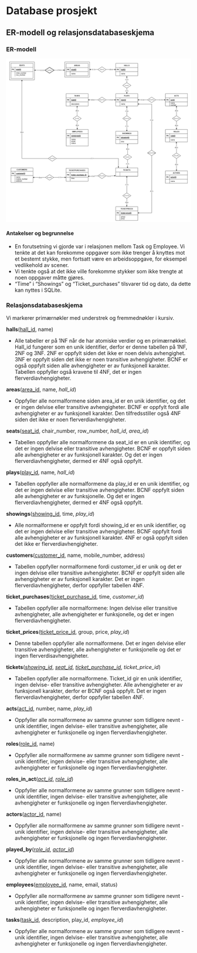 # Database prosjekt

## ER-modell og relasjonsdatabaseskjema

### ER-modell

![ER-modell bilde](ER-model.png)

#### Antakelser og begrunnelse

- En forutsetning vi gjorde var i relasjonen mellom Task og Employee. Vi tenkte at det kan forekomme oppgaver som ikke trenger å knyttes mot et bestemt stykke, men fortsatt være en arbeidsoppgave, for eksempel vedlikehold av scener. 
- Vi tenkte også at det ikke ville forekomme stykker som ikke trengte at noen oppgaver måtte gjøres.
- “Time” i “Showings” og “Ticket_purchases” tilsvarer tid og dato, da dette kan nyttes i SQLite.

### Relasjonsdatabaseskjema

Vi markerer primærnøkler med understrek og fremmednøkler i kursiv.

**halls**(<u>hall_id</u>, name)

- Alle tabeller er på 1NF når de har atomiske verdier og en primærnøkkel. Hall_id fungerer som en unik identifier, derfor er denne tabellen på 1NF, 2NF og 3NF. 2NF er oppfylt siden det ikke er noen delvis avhengighet. 3NF er oppfylt siden det ikke er noen transitive avhengigheter. BCNF er også oppfylt siden alle avhengigheter er av funksjonell karakter. Tabellen oppfyller også kravene til 4NF, det er ingen flerverdiavhengigheter.

**areas**(<u>area_id</u>, name, *hall_id*)

- Oppfyller alle normalformene siden area_id er en unik identifier, og det er ingen delvise eller transitive avhengigheter. BCNF er oppfylt fordi alle avhengigheter er av funksjonell karakter. Den tilfredsstiller også 4NF siden det ikke er noen flerverdiavhengigheter.

**seats**(<u>seat_id</u>, chair_number, row_number, *hall_id*, *area_id*)

- Tabellen oppfyller alle normalformene da seat_id er en unik identifier, og det er ingen delvise eller transitive avhengigheter. BCNF er oppfylt siden alle avhengigheter er av funksjonell karakter. Og det er ingen flerverdiavhengigheter, dermed er 4NF også oppfylt.

**plays**(<u>play_id</u>, name, *hall_id*)

- Tabellen oppfyller alle normalformene da play_id er en unik identifier, og det er ingen delvise eller transitive avhengigheter. BCNF oppfylt siden alle avhengigheter er av funksjonelle. Og det er ingen flerverdiavhengigheter, dermed er 4NF også oppfylt.

**showings**(<u>showing_id</u>, time, *play_id*)

- Alle normalformene er oppfylt fordi showing_id er en unik identifier, og det er ingen delvise eller transitive avhengigheter. BCNF oppfylt fordi alle avhengigheter er av funksjonell karakter. 4NF er også oppfylt siden det ikke er flerverdiavhengigheter.

**customers**(<u>customer_id</u>, name, mobile_number, address)

- Tabellen oppfyller normalformene fordi customer_id er unik og det er ingen delvise eller transitive avhengigheter. BCNF er oppfylt siden alle avhengigheter er av funksjonell karakter. Det er ingen flerverdiavhengigheter, derfor oppfyller tabellen 4NF.

**ticket_purchases**(<u>ticket_purchase_id</u>, time, *customer_id*)

- Tabellen oppfyller alle normalformene: Ingen delvise eller transitive avhengigheter, alle avhengigheter er funksjonelle, og det er ingen flerverdiavhengigheter.

**ticket_prices**(<u>ticket_price_id</u>, group, price, *play_id*)

- Denne tabellen oppfyller alle normalformene. Det er ingen delvise eller transitive avhengigheter, alle avhengigheter er funksjonelle og det er ingen flerverdisavhengigheter.

**tickets**(<u>*showing_id*</u>, <u>*seat_id*</u>, <u>*ticket_purchase_id*</u>, *ticket_price_id*)

- Tabellen oppfyller alle normalformene. Ticket_id gir en unik identifier, ingen delvise- eller transitive avhengigheter. Alle avhengigheter er av funksjonell karakter, derfor er BCNF også oppfylt. Det er ingen flerverdiavhengigheter, derfor oppfyller tabellen 4NF.

**acts**(<u>act_id</u>, number, name, *play_id*)

- Oppfyller alle normalformene av samme grunner som tidligere nevnt - unik identifier, ingen delvise- eller transitive avhengigheter, alle avhengigheter er funksjonelle og ingen flerverdiavhengigheter.

**roles**(<u>role_id</u>, name)

- Oppfyller alle normalformene av samme grunner som tidligere nevnt - unik identifier, ingen delvise- eller transitive avhengigheter, alle avhengigheter er funksjonelle og ingen flerverdiavhengigheter.

**roles_in_act**(<u>*act_id*</u>, <u>*role_id*</u>)

- Oppfyller alle normalformene av samme grunner som tidligere nevnt - unik identifier, ingen delvise- eller transitive avhengigheter, alle avhengigheter er funksjonelle og ingen flerverdiavhengigheter.

**actors**(<u>actor_id</u>, name)

- Oppfyller alle normalformene av samme grunner som tidligere nevnt - unik identifier, ingen delvise- eller transitive avhengigheter, alle avhengigheter er funksjonelle og ingen flerverdiavhengigheter.

**played_by**(<u>*role_id*</u>, <u>*actor_id*</u>)

- Oppfyller alle normalformene av samme grunner som tidligere nevnt - unik identifier, ingen delvise- eller transitive avhengigheter, alle avhengigheter er funksjonelle og ingen flerverdiavhengigheter.

**employees**(<u>employee_id</u>, name, email, status)

- Oppfyller alle normalformene av samme grunner som tidligere nevnt - unik identifier, ingen delvise- eller transitive avhengigheter, alle avhengigheter er funksjonelle og ingen flerverdiavhengigheter.

**tasks**(<u>task_id</u>, description, play_id, *employee_id*)

- Oppfyller alle normalformene av samme grunner som tidligere nevnt - unik identifier, ingen delvise- eller transitive avhengigheter, alle avhengigheter er funksjonelle og ingen flerverdiavhengigheter.

